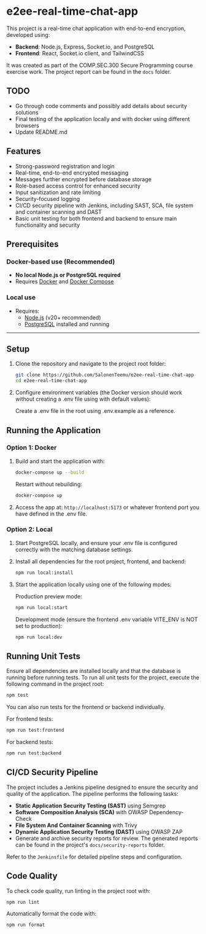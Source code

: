 # e2ee-real-time-chat-app

This project is a real-time chat application with end-to-end encryption, developed using:

- **Backend**: Node.js, Express, Socket.io, and PostgreSQL
- **Frontend**: React, Socket.io client, and TailwindCSS

It was created as part of the COMP.SEC.300 Secure Programming course exercise work. The project report can be found in the `docs` folder.

## TODO

- Go through code comments and possibly add details about security solutions
- Final testing of the application locally and with docker using different browsers
- Update README.md

## Features

- Strong-password registration and login
- Real-time, end-to-end encrypted messaging
- Messages further encrypted before database storage
- Role-based access control for enhanced security
- Input sanitization and rate limiting
- Security-focused logging
- CI/CD security pipeline with Jenkins, including SAST, SCA, file system and container scanning and DAST
- Basic unit testing for both frontend and backend to ensure main functionality and security

## Prerequisites

### Docker-based use (Recommended)

- **No local Node.js or PostgreSQL required**
- Requires [Docker](https://www.docker.com/) and [Docker Compose](https://docs.docker.com/compose/)

### Local use

- Requires:
  - [Node.js](https://nodejs.org/) (v20+ recommended)
  - [PostgreSQL](https://www.postgresql.org/) installed and running

---

## Setup

1. Clone the repository and navigate to the project root folder:

   ```sh
   git clone https://github.com/SalonenTeemu/e2ee-real-time-chat-app
   cd e2ee-real-time-chat-app
   ```

2. Configure environment variables (the Docker version should work without creating a .env file using with default values):

   Create a .env file in the root using .env.example as a reference.

## Running the Application

### Option 1: Docker

1. Build and start the application with:

   ```sh
   docker-compose up --build
   ```

   Restart without rebuilding:

   ```sh
   docker-compose up
   ```

2. Access the app at: `http://localhost:5173` or whatever frontend port you have defined in the .env file.

### Option 2: Local

1. Start PostgreSQL locally, and ensure your .env file is configured correctly with the matching database settings.

2. Install all dependencies for the root project, frontend, and backend:

   ```sh
   npm run local:install
   ```

3. Start the application locally using one of the following modes:

   Production preview mode:

   ```sh
   npm run local:start
   ```

   Development mode (ensure the frontend .env variable VITE_ENV is NOT set to production):

   ```sh
   npm run local:dev
   ```

## Running Unit Tests

Ensure all dependencies are installed locally and that the database is running before running tests. To run all unit tests for the project, execute the following command in the project root:

```sh
npm test
```

You can also run tests for the frontend or backend individually.

For frontend tests:

```sh
npm run test:frontend
```

For backend tests:

```sh
npm run test:backend
```

## CI/CD Security Pipeline

The project includes a Jenkins pipeline designed to ensure the security and quality of the application. The pipeline performs the following tasks:

- **Static Application Security Testing (SAST)** using Semgrep
- **Software Composition Analysis (SCA)** with OWASP Dependency-Check
- **File System And Container Scanning** with Trivy
- **Dynamic Application Security Testing (DAST)** using OWASP ZAP
- Generate and archive security reports for review. The generated reports can be found in the project's `docs/security-reports` folder.

Refer to the `Jenkinsfile` for detailed pipeline steps and configuration.

## Code Quality

To check code quality, run linting in the project root with:

```sh
npm run lint
```

Automatically format the code with:

```sh
npm run format
```

